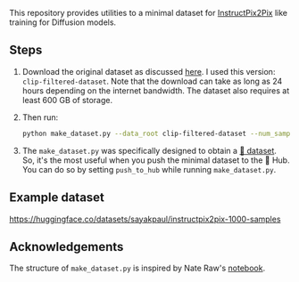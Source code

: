 This repository provides utilities to a minimal dataset for [InstructPix2Pix](https://arxiv.org/abs/2211.09800) like training for Diffusion models.

## Steps

1. Download the original dataset as discussed [here](https://github.com/timothybrooks/instruct-pix2pix#generated-dataset). I used this version: `clip-filtered-dataset`. Note that the download can take as long as 24 hours depending on the internet bandwidth. The dataset also requires at least 600 GB of storage.
2. Then run:

    ```bash
    python make_dataset.py --data_root clip-filtered-dataset --num_samples_to_use 1000
    ```
3. The `make_dataset.py` was specifically designed to obtain a [🤗 dataset](https://huggingface.co/docs/datasets/). So, it's the most useful when you push the minimal dataset to the 🤗 Hub. You can do so by setting `push_to_hub` while running `make_dataset.py`. 

## Example dataset

https://huggingface.co/datasets/sayakpaul/instructpix2pix-1000-samples

## Acknowledgements

The structure of `make_dataset.py` is inspired by Nate Raw's [notebook](https://gist.github.com/nateraw/c91fb548c3a749cfbe6436d555a547b0). 